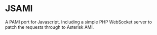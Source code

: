 JSAMI
=====

A PAMI port for Javascript. Including a simple PHP WebSocket server to patch the requests through to Asterisk AMI.